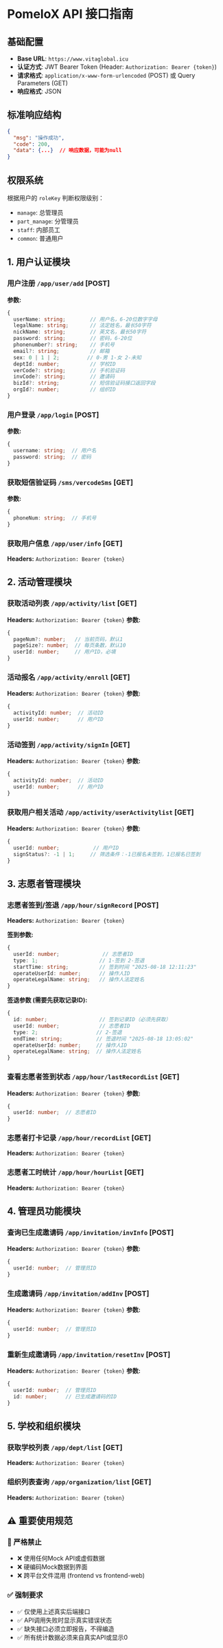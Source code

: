 # PomeloX API 接口指南

## 基础配置

- **Base URL**: `https://www.vitaglobal.icu`
- **认证方式**: JWT Bearer Token (Header: `Authorization: Bearer {token}`)
- **请求格式**: `application/x-www-form-urlencoded` (POST) 或 Query Parameters (GET)
- **响应格式**: JSON

## 标准响应结构
```json
{
  "msg": "操作成功",
  "code": 200,
  "data": {...}  // 响应数据，可能为null
}
```

## 权限系统
根据用户的 `roleKey` 判断权限级别：
- `manage`: 总管理员
- `part_manage`: 分管理员  
- `staff`: 内部员工
- `common`: 普通用户

## 1. 用户认证模块

### 用户注册 `/app/user/add` [POST]
**参数:**
```typescript
{
  userName: string;        // 用户名，6-20位数字字母
  legalName: string;       // 法定姓名，最长50字符
  nickName: string;        // 英文名，最长50字符  
  password: string;        // 密码，6-20位
  phonenumber?: string;    // 手机号
  email?: string;          // 邮箱
  sex: 0 | 1 | 2;         // 0-男 1-女 2-未知
  deptId: number;          // 学校ID
  verCode?: string;        // 手机验证码
  invCode?: string;        // 邀请码
  bizId?: string;          // 短信验证码接口返回字段
  orgId?: number;          // 组织ID
}
```

### 用户登录 `/app/login` [POST]
**参数:**
```typescript
{
  username: string;  // 用户名
  password: string;  // 密码
}
```

### 获取短信验证码 `/sms/vercodeSms` [GET]
**参数:**
```typescript
{
  phoneNum: string;  // 手机号
}
```

### 获取用户信息 `/app/user/info` [GET]
**Headers:** `Authorization: Bearer {token}`

## 2. 活动管理模块

### 获取活动列表 `/app/activity/list` [GET]
**Headers:** `Authorization: Bearer {token}`
**参数:**
```typescript
{
  pageNum?: number;   // 当前页码，默认1
  pageSize?: number;  // 每页条数，默认10  
  userId: number;     // 用户ID，必填
}
```

### 活动报名 `/app/activity/enroll` [GET]
**Headers:** `Authorization: Bearer {token}`
**参数:**
```typescript
{
  activityId: number;  // 活动ID
  userId: number;      // 用户ID
}
```

### 活动签到 `/app/activity/signIn` [GET]
**Headers:** `Authorization: Bearer {token}`
**参数:**
```typescript
{
  activityId: number;  // 活动ID
  userId: number;      // 用户ID
}
```

### 获取用户相关活动 `/app/activity/userActivitylist` [GET]
**Headers:** `Authorization: Bearer {token}`
**参数:**
```typescript
{
  userId: number;           // 用户ID
  signStatus?: -1 | 1;     // 筛选条件：-1已报名未签到，1已报名已签到
}
```

## 3. 志愿者管理模块

### 志愿者签到/签退 `/app/hour/signRecord` [POST]
**Headers:** `Authorization: Bearer {token}`

**签到参数:**
```typescript
{
  userId: number;              // 志愿者ID
  type: 1;                    // 1-签到 2-签退
  startTime: string;          // 签到时间 "2025-08-18 12:11:23"
  operateUserId: number;      // 操作人ID
  operateLegalName: string;   // 操作人法定姓名
}
```

**签退参数 (需要先获取记录ID):**
```typescript
{
  id: number;                 // 签到记录ID（必须先获取）
  userId: number;             // 志愿者ID
  type: 2;                   // 2-签退
  endTime: string;           // 签退时间 "2025-08-18 13:05:02"
  operateUserId: number;     // 操作人ID
  operateLegalName: string;  // 操作人法定姓名
}
```

### 查看志愿者签到状态 `/app/hour/lastRecordList` [GET]
**Headers:** `Authorization: Bearer {token}`
**参数:**
```typescript
{
  userId: number;  // 志愿者ID
}
```

### 志愿者打卡记录 `/app/hour/recordList` [GET]
**Headers:** `Authorization: Bearer {token}`

### 志愿者工时统计 `/app/hour/hourList` [GET] 
**Headers:** `Authorization: Bearer {token}`

## 4. 管理员功能模块

### 查询已生成邀请码 `/app/invitation/invInfo` [POST]
**Headers:** `Authorization: Bearer {token}`
**参数:**
```typescript
{
  userId: number;  // 管理员ID
}
```

### 生成邀请码 `/app/invitation/addInv` [POST]
**Headers:** `Authorization: Bearer {token}`
**参数:**
```typescript
{
  userId: number;  // 管理员ID
}
```

### 重新生成邀请码 `/app/invitation/resetInv` [POST]
**Headers:** `Authorization: Bearer {token}`
**参数:**
```typescript
{
  userId: number;  // 管理员ID
  id: number;      // 已生成邀请码的ID
}
```

## 5. 学校和组织模块

### 获取学校列表 `/app/dept/list` [GET]
**Headers:** `Authorization: Bearer {token}`

### 组织列表查询 `/app/organization/list` [GET]
**Headers:** `Authorization: Bearer {token}`

## ⚠️ 重要使用规范

### 🚫 严格禁止
- ❌ 使用任何Mock API或虚假数据
- ❌ 硬编码Mock数据到界面
- ❌ 跨平台文件混用 (frontend vs frontend-web)

### ✅ 强制要求
- ✅ 仅使用上述真实后端接口
- ✅ API调用失败时显示真实错误状态
- ✅ 缺失接口必须立即报告，不得编造
- ✅ 所有统计数据必须来自真实API或显示0